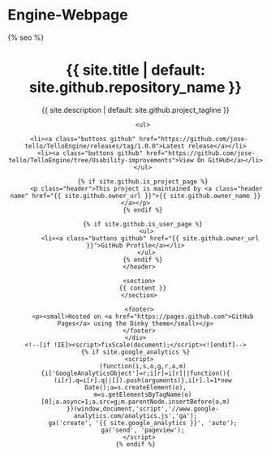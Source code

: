 # Engine-Webpage
<!doctype html>
<html lang="{{ site.lang | default: "en-US" }}">
  <head>
    <meta charset="utf-8">
    <meta http-equiv="X-UA-Compatible" content="IE=edge">

{% seo %}
    <link rel="stylesheet" href="{{ '/assets/css/style.css?v=' | append: site.github.build_revision | relative_url }}">
    <script src="{{ '/assets/js/scale.fix.js' | relative_url }}"></script>
    <meta name="viewport" content="width=device-width, initial-scale=1, user-scalable=no">
    <!--[if lt IE 9]>
    <script src="//html5shiv.googlecode.com/svn/trunk/html5.js"></script>
    <![endif]-->
  </head>
  <body>
    <div class="wrapper">
      <header>
        <h1 class="header">{{ site.title | default: site.github.repository_name }}</h1>
        <p class="header">{{ site.description | default: site.github.project_tagline }}</p>

        <ul>

	  <li><a class="buttons github" href="https://github.com/jose-tello/TelloEngine/releases/tag/1.0.0">Latest release</a></li>
          <li><a class="buttons github" href="https://github.com/jose-tello/TelloEngine/tree/Usability-improvements">View On GitHub</a></li>
        </ul>

        {% if site.github.is_project_page %}
          <p class="header">This project is maintained by <a class="header name" href="{{ site.github.owner_url }}">{{ site.github.owner_name }}</a></p>
        {% endif %}

        {% if site.github.is_user_page %}
          <ul>
            <li><a class="buttons github" href="{{ site.github.owner_url }}">GitHub Profile</a></li>
          </ul>
        {% endif %}
      </header>

      <section>
        {{ content }}
      </section>

      <footer>
        <p><small>Hosted on <a href="https://pages.github.com">GitHub Pages</a> using the Dinky theme</small></p>
      </footer>
    </div>
    <!--[if !IE]><script>fixScale(document);</script><![endif]-->
    {% if site.google_analytics %}
      <script>
        (function(i,s,o,g,r,a,m){i['GoogleAnalyticsObject']=r;i[r]=i[r]||function(){
        (i[r].q=i[r].q||[]).push(arguments)},i[r].l=1*new Date();a=s.createElement(o),
        m=s.getElementsByTagName(o)[0];a.async=1;a.src=g;m.parentNode.insertBefore(a,m)
        })(window,document,'script','//www.google-analytics.com/analytics.js','ga');
        ga('create', '{{ site.google_analytics }}', 'auto');
        ga('send', 'pageview');
      </script>
    {% endif %}
  </body>
</html>
